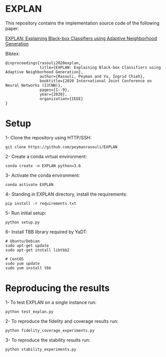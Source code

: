 # EXPLAN

This repository contains the implementation source code of the following paper:

[EXPLAN: Explaining Black-box Classifiers using Adaptive Neighborhood Generation](https://ieeexplore.ieee.org/document/9206710)

Bibtex:

    @inproceedings{rasouli2020explan,
                   title={EXPLAN: Explaining Black-box Classifiers using Adaptive Neighborhood Generation},
                   author={Rasouli, Peyman and Yu, Ingrid Chieh},
                   booktitle={2020 International Joint Conference on Neural Networks (IJCNN)},
                   pages={1--9},
                   year={2020},
                   organization={IEEE}
    }

# Setup
1- Clone the repository using HTTP/SSH:
```
git clone https://github.com/peymanrasouli/EXPLAN
```
2- Create a conda virtual environment:
```
conda create -n EXPLAN python=3.6
```
3- Activate the conda environment: 
```
conda activate EXPLAN
```
4- Standing in EXPLAN directory, install the requirements:
```
pip install -r requirements.txt
```
5- Run initial setup:
```
python setup.py
```
6- Install TBB library required by YaDT:
```
# Ubuntu/Debian
sudo apt-get update
sudo apt-get install libtbb2 

# CentOS
sudo yum update
sudo yum install tbb
```

# Reproducing the results
1- To test EXPLAN on a single instance run:
```
python test_explan.py
```
2- To reproduce the fidelity and coverage results run:
```
python fidelity_coverage_experiments.py
```
3- To reproduce the stability results run:
```
python stability_experiments.py
```
